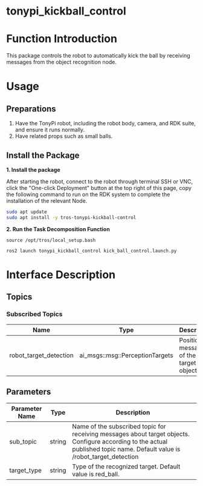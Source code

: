 # tonypi_kickball_control
# Function Introduction

This package controls the robot to automatically kick the ball by receiving messages from the object recognition node.

# Usage

## Preparations

1. Have the TonyPi robot, including the robot body, camera, and RDK suite, and ensure it runs normally.
2. Have related props such as small balls.

## Install the Package

**1. Install the package**

After starting the robot, connect to the robot through terminal SSH or VNC, click the "One-click Deployment" button at the top right of this page, copy the following command to run on the RDK system to complete the installation of the relevant Node.

```bash
sudo apt update
sudo apt install -y tros-tonypi-kickball-control
```
**2. Run the Task Decomposition Function**

```shell
source /opt/tros/local_setup.bash

ros2 launch tonypi_kickball_control kick_ball_control.launch.py
```

# Interface Description

## Topics

### Subscribed Topics

|Name  | Type                                  |  Description           |
|------| --------------------------------------| --------------------------------|
|robot_target_detection |ai_msgs::msg::PerceptionTargets | Position messages of the target object|

## Parameters
| Parameter Name             | Type       | Description  |
| --------------------- | ----------- | ----------------------------------------------------- |
| sub_topic    | string |   Name of the subscribed topic for receiving messages about target objects. Configure according to the actual published topic name. Default value is /robot_target_detection |
| target_type    | string |    Type of the recognized target. Default value is red_ball. |